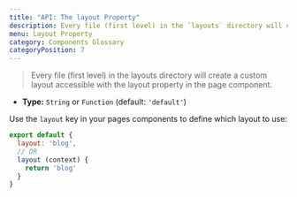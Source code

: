 ```yaml
---
title: "API: The layout Property"
description: Every file (first level) in the `layouts` directory will create a custom layout accessible with the layout property in the page component.
menu: Layout Property
category: Components Glossary
categoryPosition: 7
---
```


> Every file (first level) in the layouts directory will create a custom layout accessible with the layout property in the page component.

- **Type:** `String` or `Function` (default: `'default'`)

Use the `layout` key in your pages components to define which layout to use:

```js
export default {
  layout: 'blog',
  // OR
  layout (context) {
    return 'blog'
  }
}
```
